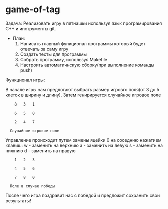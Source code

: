 # game-of-tag

Задача: Реализовать игру в пятнашки используя язык програмирования С++ и инструменты git.

+ План:
    1. Написать главный функционал программы который будет отвечать за саму игру
    2. Создать тесты для программы
    3. Cобрать программу, используя Makefile
    4. Настроить автоматичнскую сборку(при выполнение команды push)


Функционал игры:

В начале игры нам предлогают выбрать размер игровго поля(от 3 до 5 клеток в ширину и длину).
Затем генирируется случайное игровое поле

		8   3   1

		6   5   0

		2   4   7

	  Случайное игровое поле

Управление происходит путем замены яцейки 0 на соседнию нажатием клавиш:
w - заменить на верхнию
a - заменить на левую
s - заменить на нижнию
d - заменить на правую

		1   2   3

		4   5   6

		7   8   0

	  Поле в случае победы

После чего игра поздравит нас с победой и предложит сохранить свои результаты!